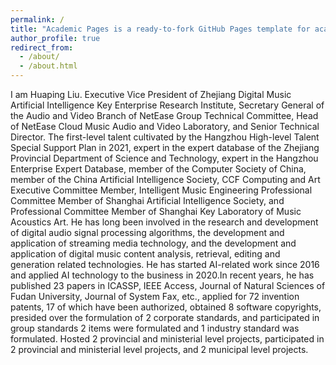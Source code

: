 ```yaml
---
permalink: /
title: "Academic Pages is a ready-to-fork GitHub Pages template for academic personal websites"
author_profile: true
redirect_from: 
  - /about/
  - /about.html
---
```


I am Huaping Liu. Executive Vice President of Zhejiang Digital Music Artificial Intelligence Key Enterprise Research Institute, Secretary General of the Audio and Video Branch of NetEase Group Technical Committee, Head of NetEase Cloud Music Audio and Video Laboratory, and Senior Technical Director.
The first-level talent cultivated by the Hangzhou High-level Talent Special Support Plan in 2021, expert in the expert database of the Zhejiang Provincial Department of Science and Technology, expert in the Hangzhou Enterprise Expert Database, member of the Computer Society of China, member of the China Artificial Intelligence Society, CCF Computing and Art Executive Committee Member, Intelligent Music Engineering Professional Committee Member of Shanghai Artificial Intelligence Society, and Professional Committee Member of Shanghai Key Laboratory of Music Acoustics Art. He has long been involved in the research and development of digital audio signal processing algorithms, the development and application of streaming media technology, and the development and application of digital music content analysis, retrieval, editing and generation related technologies. He has started AI-related work since 2016 and applied AI technology to the business in 2020.In recent years, he has published 23 papers in ICASSP, IEEE Access, Journal of Natural Sciences of Fudan University, Journal of System Fax, etc., applied for 72 invention patents, 17 of which have been authorized, obtained 8 software copyrights, presided over the formulation of 2 corporate standards, and participated in group standards 2 items were formulated and 1 industry standard was formulated. Hosted 2 provincial and ministerial level projects, participated in 2 provincial and ministerial level projects, and 2 municipal level projects.
